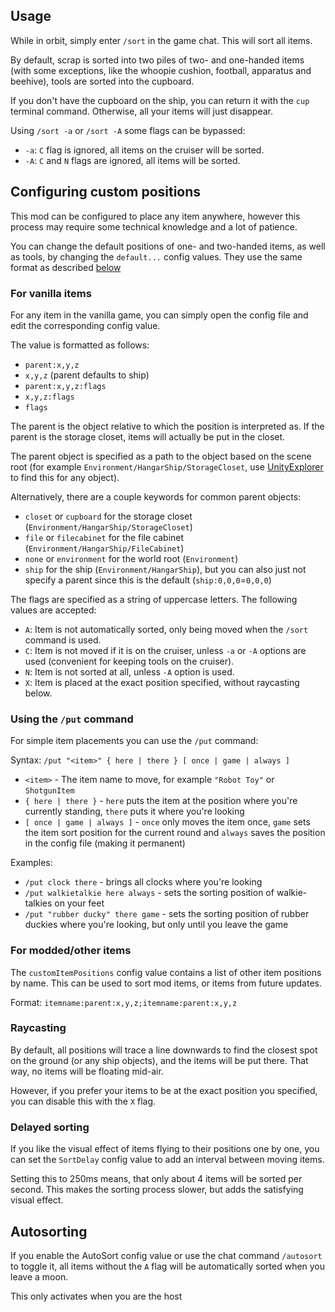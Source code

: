 ## Usage

While in orbit, simply enter `/sort` in the game chat. This will sort all items.

By default, scrap is sorted into two piles of two- and one-handed items (with some exceptions, like the whoopie cushion,
football, apparatus and beehive), tools are sorted into the cupboard.

If you don't have the cupboard on the ship, you can return it with the `cup` terminal command. Otherwise, all your items
will just disappear.

Using `/sort -a` or `/sort -A` some flags can be bypassed:

- `-a`: `C` flag is ignored, all items on the cruiser will be sorted.
- `-A`: `C` and `N` flags are ignored, all items will be sorted.

## Configuring custom positions

This mod can be configured to place any item anywhere, however this process may require some technical knowledge and a
lot of patience.

You can change the default positions of one- and two-handed items, as well as tools, by changing the `default...` config
values.
They use the same format as described [below](#for-vanilla-items)

### For vanilla items

For any item in the vanilla game, you can simply open the config file and edit the corresponding config value.

The value is formatted as follows:

- `parent:x,y,z`
- `x,y,z` (parent defaults to ship)
- `parent:x,y,z:flags`
- `x,y,z:flags`
- `flags`

The parent is the object relative to which the position is interpreted as.
If the parent is the storage closet, items will actually be put in the closet.

The parent object is specified as a path to the object based on the scene root \(for example
`Environment/HangarShip/StorageCloset`,
use [UnityExplorer](https://thunderstore.io/c/lethal-company/p/LethalCompanyModding/Yukieji_UnityExplorer/) to find this
for any object\).

Alternatively, there are a couple keywords for common parent objects:

- `closet` or `cupboard` for the storage closet \(`Environment/HangarShip/StorageCloset`\)
- `file` or `filecabinet` for the file cabinet \(`Environment/HangarShip/FileCabinet`\)
- `none` or `environment` for the world root \(`Environment`\)
- `ship` for the ship \(`Environment/HangarShip`\), but you can also just not specify a parent since this is the
  default \(`ship:0,0,0`=`0,0,0`\)

The flags are specified as a string of uppercase letters. The following values are accepted:

- `A`: Item is not automatically sorted, only being moved when the `/sort` command is used.
- `C`: Item is not moved if it is on the cruiser, unless `-a` or `-A` options are used (convenient for keeping tools on
  the cruiser).
- `N`: Item is not sorted at all, unless `-A` option is used.
- `X`: Item is placed at the exact position specified, without raycasting below.

### Using the `/put` command

For simple item placements you can use the `/put` command:

Syntax: `/put "<item>" { here | there } [ once | game | always ]`

- `<item>` - The item name to move, for example `"Robot Toy"` or `ShotgunItem`
- `{ here | there }` - `here` puts the item at the position where you're currently standing, `there` puts it where
  you're looking
- `[ once | game | always ]` - `once` only moves the item once, `game` sets the item sort position for the current round
  and `always` saves the position in the config file (making it permanent)

Examples:

- `/put clock there` - brings all clocks where you're looking
- `/put walkietalkie here always` - sets the sorting position of walkie-talkies on your feet
- `/put "rubber ducky" there game` - sets the sorting position of rubber duckies where you're looking, but only until
  you leave the game

### For modded/other items

The `customItemPositions` config value contains a list of other item positions by name.
This can be used to sort mod items, or items from future updates.

Format: `itemname:parent:x,y,z;itemname:parent:x,y,z`

### Raycasting

By default, all positions will trace a line downwards to find the closest spot on the ground (or any ship objects), and
the items will be put there.
That way, no items will be floating mid-air.

However, if you prefer your items to be at the exact position you specified, you can disable this with the `X` flag.

### Delayed sorting

If you like the visual effect of items flying to their positions one by one, you can set the `SortDelay` config value to
add an interval between moving items.

Setting this to 250ms means, that only about 4 items will be sorted per second.
This makes the sorting process slower, but adds the satisfying visual effect.

## Autosorting

If you enable the AutoSort config value or use the chat command `/autosort` to toggle it,
all items without the `A` flag will be automatically sorted when you leave a moon.

This only activates when you are the host
